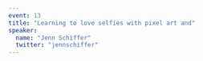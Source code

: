 ```yaml
---
event: 13
title: "Learning to love selfies with pixel art and"
speaker:
  name: "Jenn Schiffer"
  twitter: "jennschiffer"
---
```

